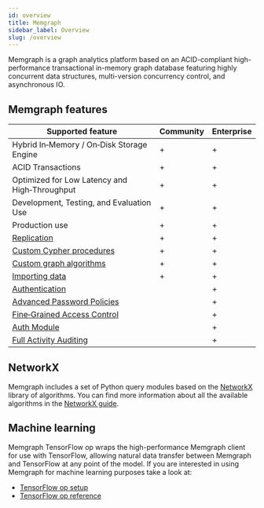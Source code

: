 ```yaml
---
id: overview
title: Memgraph
sidebar_label: Overview
slug: /overview
---
```


Memgraph is a graph analytics platform based on an ACID-compliant high-performance
transactional in-memory graph database featuring highly concurrent
data structures, multi-version concurrency control, and asynchronous IO.

## Memgraph features

Supported feature                                                       | Community | Enterprise
------------------------------------------------------------------------|-----------|-----------
Hybrid In&#8209;Memory / On&#8209;Disk Storage Engine                   |     +     |     +
ACID Transactions                                                       |     +     |     +
Optimized for Low Latency and High&#8209;Throughput                     |     +     |     +
Development, Testing, and Evaluation Use                                |     +     |     +
Production use                                                          |     +     |     +
[Replication](/database-functionalities/replication.md)                 |     +     |     +
[Custom Cypher procedures](/reference-guide/query-modules/overview.md)  |     +     |     +
[Custom graph algorithms](https://memgraph.com/docs/mage)                                        |     +     |     +
[Importing data](/import-data/overview.md)                              |     +     |     +
[Authentication](/database-functionalities/manage-users-using-ldap.md)              |           |     +
[Advanced Password Policies](/database-functionalities/manage-user-privileges.md)   |           |     +
[Fine&#8209;Grained Access Control](/reference-guide/security.md)                   |           |     +
[Auth Module](/reference-guide/auth-module.md)                                      |           |     +
[Full Activity Auditing](/reference-guide/audit-log.md)                             |           |     +

## NetworkX

Memgraph includes a set of Python query modules based on the [NetworkX](https://networkx.github.io/) library of algorithms.
You can find more information about all the available algorithms in the [NetworkX guide](/database-functionalities/networkx.md).

## Machine learning

Memgraph TensorFlow op wraps the high-performance Memgraph client for use with TensorFlow,
allowing natural data transfer between Memgraph and TensorFlow at any point of the model.
If you are interested in using Memgraph for machine learning purposes  take a look at:
* [TensorFlow op setup](/database-functionalities/tensorflow-setup.md)
* [TensorFlow op reference](/reference-guide/tensorflow.md)
